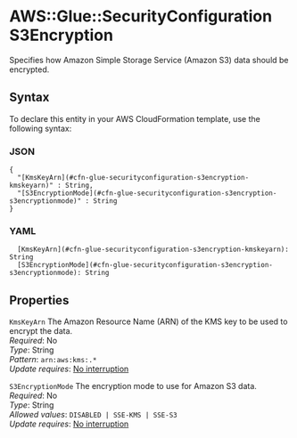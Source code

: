 # AWS::Glue::SecurityConfiguration S3Encryption<a name="aws-properties-glue-securityconfiguration-s3encryption"></a>

Specifies how Amazon Simple Storage Service \(Amazon S3\) data should be encrypted\.

## Syntax<a name="aws-properties-glue-securityconfiguration-s3encryption-syntax"></a>

To declare this entity in your AWS CloudFormation template, use the following syntax:

### JSON<a name="aws-properties-glue-securityconfiguration-s3encryption-syntax.json"></a>

```
{
  "[KmsKeyArn](#cfn-glue-securityconfiguration-s3encryption-kmskeyarn)" : String,
  "[S3EncryptionMode](#cfn-glue-securityconfiguration-s3encryption-s3encryptionmode)" : String
}
```

### YAML<a name="aws-properties-glue-securityconfiguration-s3encryption-syntax.yaml"></a>

```
  [KmsKeyArn](#cfn-glue-securityconfiguration-s3encryption-kmskeyarn): String
  [S3EncryptionMode](#cfn-glue-securityconfiguration-s3encryption-s3encryptionmode): String
```

## Properties<a name="aws-properties-glue-securityconfiguration-s3encryption-properties"></a>

`KmsKeyArn`  <a name="cfn-glue-securityconfiguration-s3encryption-kmskeyarn"></a>
The Amazon Resource Name \(ARN\) of the KMS key to be used to encrypt the data\.  
*Required*: No  
*Type*: String  
*Pattern*: `arn:aws:kms:.*`  
*Update requires*: [No interruption](https://docs.aws.amazon.com/AWSCloudFormation/latest/UserGuide/using-cfn-updating-stacks-update-behaviors.html#update-no-interrupt)

`S3EncryptionMode`  <a name="cfn-glue-securityconfiguration-s3encryption-s3encryptionmode"></a>
The encryption mode to use for Amazon S3 data\.  
*Required*: No  
*Type*: String  
*Allowed values*: `DISABLED | SSE-KMS | SSE-S3`  
*Update requires*: [No interruption](https://docs.aws.amazon.com/AWSCloudFormation/latest/UserGuide/using-cfn-updating-stacks-update-behaviors.html#update-no-interrupt)